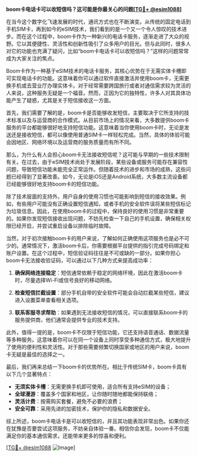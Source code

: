 **boom卡电话卡可以收短信吗？这可能是你最关心的问题[[TG💪+ @esim1088](https://t.me/s/esim1088)]**

在当今这个数字化飞速发展的时代，通讯方式也在不断演变。从传统的固定电话到手机SIM卡，再到如今的eSIM技术，我们看到的是一个又一个令人惊叹的技术进步。而在这个过程中，boom卡作为一种新兴的电话卡服务，逐渐走进了大众的视野。它以其便捷性、灵活性和创新性吸引了众多用户的目光。但与此同时，很多人对它的功能也充满了疑问，比如“boom卡电话卡可以收短信吗？”这样的问题常常成为大家关注的焦点。

Boom卡作为一种基于eSIM技术的电话卡服务，其核心优势在于无需实体卡槽即可实现电话卡的功能。这意味着你可以通过软件直接激活并使用boom卡，无需更换手机或去营业厅办理实体卡。对于经常需要跨国旅行或者对通信需求较为灵活的人来说，这种服务无疑是一个福音。然而，正因为它的独特性，许多人对其具体功能产生了疑惑，尤其是关于短信接收这一方面。

首先，我们需要了解的是，boom卡是否能够收发短信，主要取决于它所支持的技术标准以及与运营商的合作模式。从目前市场上的情况来看，大多数提供boom卡服务的平台都能够很好地支持短信功能。这意味着当你使用boom卡时，无论是发送还是接收短信，都可以像使用普通SIM卡一样轻松完成。当然，具体的体验可能会因地区、网络环境以及运营商的服务质量而有所不同。

那么，为什么有人会担心boom卡无法接收短信呢？这可能与早期的一些技术限制有关。在过去，由于eSIM技术尚处于发展阶段，某些设备或服务可能存在兼容性问题，导致短信功能未能完全正常运作。但随着技术的进步和市场的成熟，这些问题已经得到了显著改善。如今，无论是iOS还是Android系统，大多数主流设备都已经能够很好地支持boom卡的短信功能。

除了技术层面的支持外，用户自身的使用习惯也可能影响到短信的接收效果。例如，有些用户可能没有正确设置短信通知，或者手机的安全软件误将某些短信标记为垃圾信息。因此，在使用boom卡的过程中，保持良好的使用习惯是非常重要的。如果你发现短信接收出现问题，不妨先检查一下自己的手机设置，确保相关权限已经开启，并尝试重启设备以排除临时故障。

当然，对于初次接触boom卡的用户来说，了解如何正确使用这项服务也是必不可少的。通常情况下，激活boom卡后，你需要根据平台提供的指引完成号码绑定和账户设置。在这个过程中，短信验证码往往是不可或缺的一部分。如果你担心boom卡无法接收验证码，可以通过以下几种方式来提高成功率：

1. **确保网络连接稳定**：短信通常依赖于稳定的网络环境，因此在激活boom卡时，尽量选择Wi-Fi或信号良好的移动网络。
   
2. **检查短信拦截设置**：部分手机自带的安全软件可能会自动拦截某些短信，建议进入设置菜单查看相关选项。

3. **联系客服寻求帮助**：如果遇到无法接收短信的情况，可以直接联系boom卡的服务提供商，他们通常会提供专业的技术支持。

此外，值得一提的是，boom卡不仅限于短信功能，它还支持语音通话、数据流量等多种服务。这意味着你可以在同一个设备上同时享受多种通信方式，极大地提升了使用的便利性和灵活性。对于那些需要频繁切换国家或地区的用户来说，boom卡无疑是最佳的选择之一。

最后，我们再来总结一下boom卡的优势所在。相比于传统SIM卡，boom卡具有以下几个显著特点：
- **无须实体卡槽**：无需更换手机即可使用，适合所有支持eSIM的设备；
- **全球漫游**：覆盖多个国家和地区，让你随时随地都能保持联络；
- **灵活计费**：按需购买套餐，避免不必要的浪费；
- **安全可靠**：采用先进的加密技术，保护你的隐私和数据安全。

综上所述，boom卡电话卡是可以收短信的，并且其功能表现非常出色。如果你还在犹豫是否要尝试这项服务，不妨亲自体验一番。相信你会发现，boom卡不仅能满足你的基本通信需求，还能带来更多的惊喜和便利。

[[TG💪+ @esim1088](https://t.me/s/esim1088) ![Image](https://i.postimg.cc/4NQfJmqS/Snipaste-2025-05-13-00-14-12.png)]
